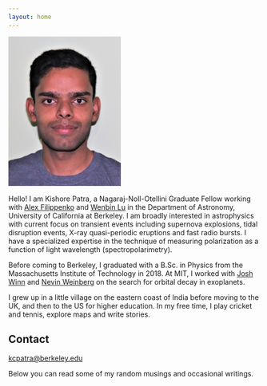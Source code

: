 ```yaml
---
layout: home 
---
```


<img src="/assets/img/ID_photo_submission.jpg" class="center" width="225" height="300">  

Hello! I am Kishore Patra, a Nagaraj-Noll-Otellini Graduate Fellow working with [Alex Filippenko](https://astro.berkeley.edu/people/alex-filippenko/) 
and [Wenbin Lu](https://wenbinlu.github.io/) in the Department of Astronomy, University of California at Berkeley. I am broadly interested in astrophysics with current focus on transient events including supernova explosions, tidal disruption events, X-ray quasi-periodic eruptions and fast radio bursts. I have a specialized expertise in the technique of measuring polarization as a function of light wavelength (spectropolarimetry).

Before coming to Berkeley, I graduated with a B.Sc. in Physics from the Massachusetts Institute of Technology in 2018. At MIT, I worked with [Josh Winn](https://scholar.princeton.edu/jwinn/home) and [Nevin Weinberg](https://blog.uta.edu/weinbergnn/) on the search for orbital decay in exoplanets.

I grew up in a little village on the eastern coast of India before moving to the UK, and then to the US for higher education.  In my free time, I play cricket and tennis, explore maps and write stories. 

## Contact
kcpatra@berkeley.edu

Below you can read some of my random musings and occasional writings. 
